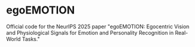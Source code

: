 # egoEMOTION
Official code for the NeurIPS 2025 paper "egoEMOTION: Egocentric Vision and Physiological Signals for Emotion and Personality Recognition in Real-World Tasks."
